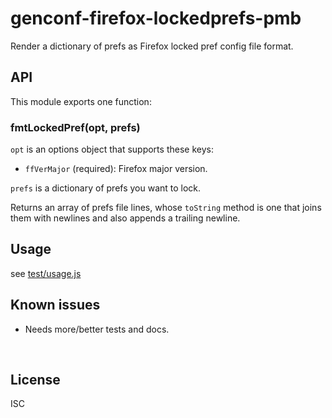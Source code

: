﻿
<!--#echo json="package.json" key="name" underline="=" -->
genconf-firefox-lockedprefs-pmb
===============================
<!--/#echo -->

<!--#echo json="package.json" key="description" -->
Render a dictionary of prefs as Firefox locked pref config file format.
<!--/#echo -->



API
---

This module exports one function:

### fmtLockedPref(opt, prefs)

`opt` is an options object that supports these keys:

* `ffVerMajor` (required): Firefox major version.


`prefs` is a dictionary of prefs you want to lock.

Returns an array of prefs file lines, whose `toString` method is one
that joins them with newlines and also appends a trailing newline.




Usage
-----

see [test/usage.js](test/usage.js)



<!--#toc stop="scan" -->



Known issues
------------

* Needs more/better tests and docs.




&nbsp;


License
-------
<!--#echo json="package.json" key=".license" -->
ISC
<!--/#echo -->
